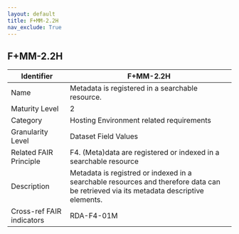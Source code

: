 ```yaml
---
layout: default
title: F+MM-2.2H
nav_exclude: True
---
```


## F+MM-2.2H

| Identifier | F+MM-2.2H |
| ---------- | ----------|
| Name | Metadata is registered in a searchable resource. |
| Maturity Level | 2 |
| Category | Hosting Environment related requirements |
| Granularity Level | Dataset Field Values |
| Related FAIR Principle | F4. (Meta)data are registered or indexed in a searchable resource |
| Description | Metadata is registred or indexed in a searchable resources and therefore data can be retrieved via its metadata descriptive elements. |
| Cross-ref FAIR indicators | RDA-F4-01M |
